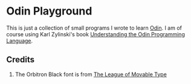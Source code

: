 # Odin Playground

This is just a collection of small programs I wrote to learn [Odin](https://odin-lang.org). I am of course using Karl Zylinski's book [Understanding the Odin Programming Language](https://odinbook.com/).

## Credits

1. The Orbitron Black font is from [The League of Movable Type](https://www.theleagueofmoveabletype.com/)